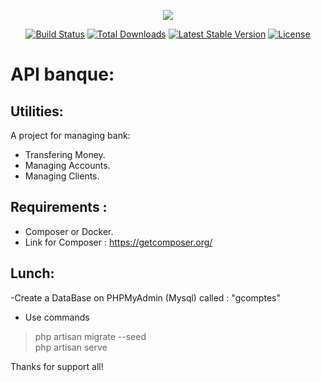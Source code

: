 <p align="center"><img src="https://laravel.com/assets/img/components/logo-laravel.svg"></p>

<p align="center">
<a href="https://travis-ci.org/laravel/framework"><img src="https://travis-ci.org/laravel/framework.svg" alt="Build Status"></a>
<a href="https://packagist.org/packages/laravel/framework"><img src="https://poser.pugx.org/laravel/framework/d/total.svg" alt="Total Downloads"></a>
<a href="https://packagist.org/packages/laravel/framework"><img src="https://poser.pugx.org/laravel/framework/v/stable.svg" alt="Latest Stable Version"></a>
<a href="https://packagist.org/packages/laravel/framework"><img src="https://poser.pugx.org/laravel/framework/license.svg" alt="License"></a>
</p>

# API banque:
## Utilities:
A project for managing bank:<br>
- Transfering Money. <br>
- Managing Accounts. <br>
- Managing Clients.
## Requirements :
- Composer or Docker.
- Link for Composer : https://getcomposer.org/
## Lunch: 
-Create a DataBase on PHPMyAdmin (Mysql) called : "gcomptes"<br>
- Use commands<br> 
 > php artisan migrate --seed <br>
 > php artisan serve

 Thanks for support all!


